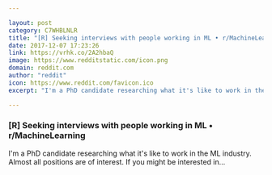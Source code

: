 ```yaml
---

layout: post
category: C7WHBLNLR
title: "[R] Seeking interviews with people working in ML • r/MachineLearning"
date: 2017-12-07 17:23:26
link: https://vrhk.co/2A2hbaQ
image: https://www.redditstatic.com/icon.png
domain: reddit.com
author: "reddit"
icon: https://www.reddit.com/favicon.ico
excerpt: "I'm a PhD candidate researching what it's like to work in the ML industry. Almost all positions are of interest. If you might be interested in..."

---
```


### [R] Seeking interviews with people working in ML • r/MachineLearning

I'm a PhD candidate researching what it's like to work in the ML industry. Almost all positions are of interest. If you might be interested in...